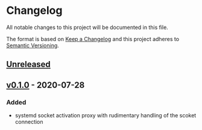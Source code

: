 # Changelog
All notable changes to this project will be documented in this file.

The format is based on [Keep a Changelog](http://keepachangelog.com/en/1.0.0/)
and this project adheres to [Semantic Versioning](http://semver.org/spec/v2.0.0.html).

## [Unreleased]
## [v0.1.0] - 2020-07-28
### Added
- systemd socket activation proxy with rudimentary handling of the scoket connection


[Unreleased]: https://github.com/helstern/horsa/compare/v0.1.0...HEAD
[v0.1.0]: https://github.com/helstern/horsa/compare/TAIL...v0.1.0
